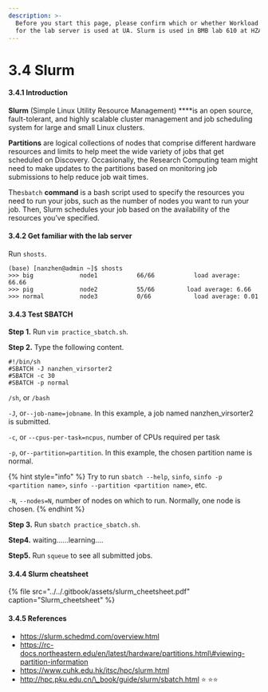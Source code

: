 ```yaml
---
description: >-
  Before you start this page, please confirm which or whether Workload Manager
  for the lab server is used at UA. Slurm is used in BMB lab 610 at HZAU.
---
```


# 3.4 Slurm

#### 3.4.1 Introduction

**Slurm** \(Simple Linux Utility Resource Management\) ****is an open source, fault-tolerant, and highly scalable cluster management and job scheduling system for large and small Linux clusters.

**Partitions** are logical collections of nodes that comprise different hardware resources and limits to help meet the wide variety of jobs that get scheduled on Discovery. Occasionally, the Research Computing team might need to make updates to the partitions based on monitoring job submissions to help reduce job wait times.

The`sbatch` **command** is a bash script used to specify the resources you need to run your jobs, such as the number of nodes you want to run your job. Then, Slurm schedules your job based on the availability of the resources you’ve specified.

#### 3.4.2 Get familiar with the lab server

Run `shosts`.

```text
(base) [nanzhen@admin ~]$ shosts
>>> big             node1           66/66           load average: 66.66
>>> pig             node2           55/66         load average: 6.66
>>> normal          node3           0/66            load average: 0.01

```

#### 3.4.3 Test SBATCH 

**Step 1.** Run `vim practice_sbatch.sh`.

**Step 2.** Type the following content.

```text
#!/bin/sh
#SBATCH -J nanzhen_virsorter2
#SBATCH -c 30
#SBATCH -p normal
```

`/sh`, or `/bash`

`-J`, or`--job-name=jobname`. In this example, a job named nanzhen\_virsorter2 is submitted.

`-c`, or `--cpus-per-task=ncpus`, number of CPUs required per task

`-p`, or`--partition=partition`. In this example, the chosen partition name is normal.

{% hint style="info" %}
Try to run `sbatch --help`, `sinfo`, `sinfo -p <partition name>`, `sinfo --partition <partition name>`, etc.

`-N`, `--nodes=N`,  number of nodes on which to run. Normally, one node is chosen.
{% endhint %}

**Step 3.** Run `sbatch practice_sbatch.sh`.

**Step4.** waiting......learning....

**Step5.** Run `squeue` to see all submitted jobs.

#### 3.4.4 Slurm cheatsheet

{% file src="../../.gitbook/assets/slurm\_cheetsheet.pdf" caption="Slurm\_cheetsheet" %}

#### 3.4.5 References

* https://slurm.schedmd.com/overview.html
* https://rc-docs.northeastern.edu/en/latest/hardware/partitions.html\#viewing-partition-information
* https://www.cuhk.edu.hk/itsc/hpc/slurm.html
* http://hpc.pku.edu.cn/\_book/guide/slurm/sbatch.html ⭐️ ⭐️⭐️




